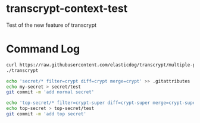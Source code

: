 # transcrypt-context-test

Test of the new feature of transcrypt

# Command Log

```sh
curl https://raw.githubusercontent.com/elasticdog/transcrypt/multiple-passphrases-in-one-repo-wip/transcrypt > transcrypt
./transcrypt

echo 'secret/* filter=crypt diff=crypt merge=crypt' >> .gitattributes
echo my-secret > secret/test
git commit -m 'add normal secret'

echo 'top-secret/* filter=crypt-super diff=crypt-super merge=crypt-super' >> .gitattributes
echo top-secret > top-secret/test
git commit -m 'add top secret'
```
